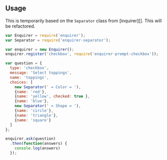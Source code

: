 ## Usage

This is temporarily based on the `Separator` class from [inquirer][]. This will be refactored. 

```js
var Enquirer = require('enquirer');
var Separator = require('enquirer-separator');

var enquirer = new Enquirer();
enquirer.register('checkbox', require('enquirer-prompt-checkbox'));

var question = {
  type: 'checkbox',
  message: 'Select toppings',
  name: 'toppings',
  choices: [
    new Separator(' = Color = '),
    {name: 'red'},
    {name: 'yellow', checked: true },
    {name: 'blue'},
    new Separator(' = Shape = '),
    {name: 'circle'},
    {name: 'triangle'},
    {name: 'square'}
  ]
};

enquirer.ask(question)
  .then(function(answers) {
    console.log(answers)
  });
```
